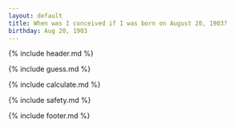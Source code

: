 ```yaml
---
layout: default
title: When was I conceived if I was born on August 20, 1903?
birthday: Aug 20, 1903
---
```


{% include header.md %}

{% include guess.md %}

{% include calculate.md %}

{% include safety.md %}

{% include footer.md %}



